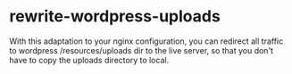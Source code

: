 # rewrite-wordpress-uploads

With this adaptation to your nginx configuration, you can redirect all traffic to wordpress /resources/uploads dir to the live server, so that you don't have to copy the uploads directory to local.

